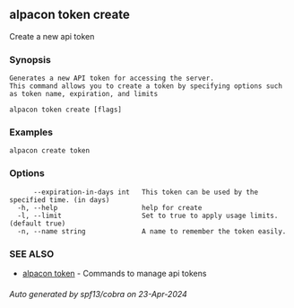 ## alpacon token create

Create a new api token

### Synopsis


	Generates a new API token for accessing the server. 
	This command allows you to create a token by specifying options such as token name, expiration, and limits
	

```
alpacon token create [flags]
```

### Examples

```
alpacon create token
```

### Options

```
      --expiration-in-days int   This token can be used by the specified time. (in days)
  -h, --help                     help for create
  -l, --limit                    Set to true to apply usage limits. (default true)
  -n, --name string              A name to remember the token easily.
```

### SEE ALSO

* [alpacon token](alpacon_token.md)	 - Commands to manage api tokens

###### Auto generated by spf13/cobra on 23-Apr-2024
